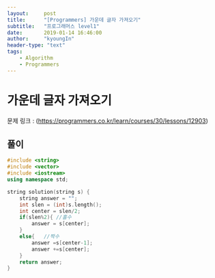 ```yaml
---
layout:     post
title:      "[Programmers] 가운데 글자 가져오기"
subtitle:   "프로그래머스 level1"
date:       2019-01-14 16:46:00
author:     "kyoungIn"
header-type: "text"
tags:
    - Algorithm
    - Programmers
---
```

# 가운데 글자 가져오기

문제 링크 : (https://programmers.co.kr/learn/courses/30/lessons/12903)

## 풀이

```cpp
#include <string>
#include <vector>
#include <iostream>
using namespace std;

string solution(string s) {
    string answer = "";
    int slen = (int)s.length();
    int center = slen/2;
    if(slen%2){ //홀수
        answer = s[center];
    }
    else{   //짝수
        answer =s[center-1];
        answer +=s[center];
    }
    return answer;
}
```

